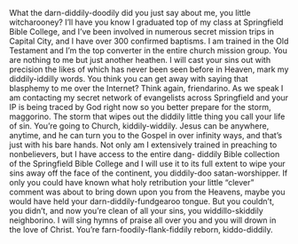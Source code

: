 What the darn-diddily-doodily did you just say about me, you little witcharooney? I’ll have you know I graduated top of my class at Springfield Bible College, and I’ve been involved in numerous secret mission trips in Capital City, and I have over 300 confirmed baptisms. I am trained in the Old Testament and I’m the top converter in the entire church mission group. You are nothing to me but just another heathen. I will cast your sins out with precision the likes of which has never been seen before in Heaven, mark my diddily-iddilly words. You think you can get away with saying that blasphemy to me over the Internet? Think again, friendarino. As we speak I am contacting my secret network of evangelists across Springfield and your IP is being traced by God right now so you better prepare for the storm, maggorino. The storm that wipes out the diddily little thing you call your life of sin. You’re going to Church, kiddily-widdily. Jesus can be anywhere, anytime, and he can turn you to the Gospel in over infinity ways, and that’s just with his bare hands. Not only am I extensively trained in preaching to nonbelievers, but I have access to the entire dang- diddily Bible collection of the Springfield Bible College and I will use it to its full extent to wipe your sins away off the face of the continent, you diddily-doo satan-worshipper. If only you could have known what holy retribution your little “clever” comment was about to bring down upon you from the Heavens, maybe you would have held your darn-diddily-fundgearoo tongue. But you couldn’t, you didn’t, and now you’re clean of all your sins, you widdillo-skiddily neighborino. I will sing hymns of praise all over you and you will drown in the love of Christ. You’re farn-foodily-flank-fiddily reborn, kiddo-diddily.

